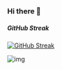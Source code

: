 ### Hi there 👋

##### GitHub Streak

[![GitHub Streak](https://github-readme-streak-stats.herokuapp.com?user=donxd&theme=merko&hide_border=true&date_format=j%2Fn%5B%2FY%5D)](https://git.io/streak-stats)


![img](https://www.myfreetextures.com/wp-content/uploads/2015/01/lots-of-grass-background-900x596.jpg)
